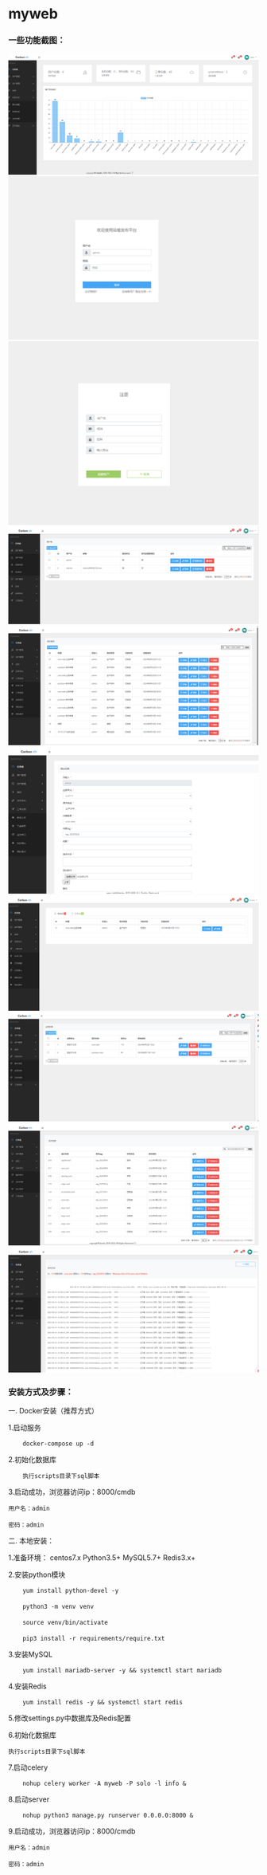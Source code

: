 # myweb

### 一些功能截图：
![image](pictures/dashboard.png)
![image](pictures/登录.jpg)
![image](pictures/注册.jpg)
![image](pictures/用户及权限认证.jpg)
![image](pictures/工单.jpg)
![image](pictures/发布工单.jpg)
![image](pictures/待办工单.jpg)
![image](pictures/应用列表.jpg)
![image](pictures/发布列表.jpg)
![image](pictures/发布日志.jpg)

### 安装方式及步骤：
   
一. Docker安装（推荐方式）

1.启动服务

        docker-compose up -d
 
2.初始化数据库

        执行scripts目录下sql脚本

       
3.启动成功，浏览器访问ip：8000/cmdb

	用户名：admin

	密码：admin

二. 本地安装：

1.准备环境： 
        centos7.x 
        Python3.5+ 
        MySQL5.7+ 
        Redis3.x+

2.安装python模块

        yum install python-devel -y
        
        python3 -m venv venv
         
        source venv/bin/activate
         
        pip3 install -r requirements/require.txt
          
3.安装MySQL

        yum install mariadb-server -y && systemctl start mariadb
  
4.安装Redis

        yum install redis -y && systemctl start redis
  
5.修改settings.py中数据库及Redis配置
        
        
6.初始化数据库

	执行scripts目录下sql脚本
  
7.启动celery

        nohup celery worker -A myweb -P solo -l info &
   
8.启动server

        nohup python3 manage.py runserver 0.0.0.0:8000 &
   
9.启动成功，浏览器访问ip：8000/cmdb
	
	用户名：admin

	密码：admin
